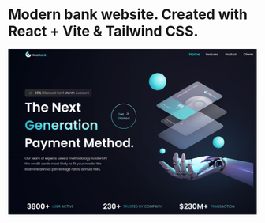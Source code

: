 # Modern bank website. Created with React + Vite &amp; Tailwind CSS.

<img src='hoobank_preview.jpg' alt='preview' />
